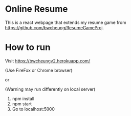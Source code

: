 # Online Resume

This is a react webpage that extends my resume game from https://github.com/bwcheung/ResumeGameProj.

# How to run 
Visit https://bwcheungv2.herokuapp.com/

(Use FireFox or Chrome browser)


or


(Warning may run differently on local server)
1. npm install
2. npm start
3. Go to localhost:5000
